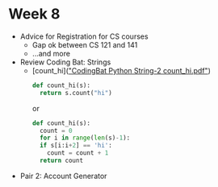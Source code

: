 # Week 8

- Advice for Registration for CS courses
  - Gap ok between CS 121 and 141
  - ...and more
- Review Coding Bat: Strings
  - [count_hi](["CodingBat Python String-2 count_hi.pdf"](CodingBat%20Python%20String-2%20count_hi.pdf))
    ```python
    def count_hi(s):
      return s.count("hi")
    ```
    or
    ```python
    def count_hi(s):
      count = 0
      for i in range(len(s)-1):
      if s[i:i+2] == 'hi':
        count = count + 1
      return count
    ```
- Pair 2: Account Generator

